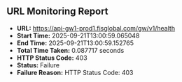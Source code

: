## URL Monitoring Report

- **URL:** https://api-gw1-prod1.fisglobal.com/gw/v1/health
- **Start Time:** 2025-09-21T13:00:59.065048
- **End Time:** 2025-09-21T13:00:59.152765
- **Total Time Taken:** 0.087717 seconds
- **HTTP Status Code:** 403
- **Status:** Failure
- **Failure Reason:** HTTP Status Code: 403

